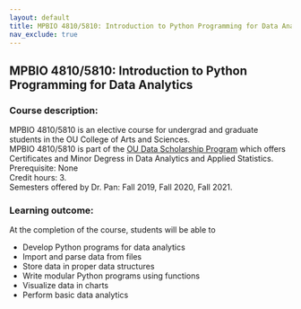 ```yaml
---
layout: default
title: MPBIO 4810/5810: Introduction to Python Programming for Data Analytics
nav_exclude: true
---
```


## MPBIO 4810/5810: Introduction to Python Programming for Data Analytics

### Course description:
MPBIO 4810/5810 is an elective course for undergrad and graduate students in the OU College of Arts and Sciences.  
MPBIO 4810/5810 is part of the [OU Data Scholarship Program](https://www.ou.edu/cas/datascholarship) which offers Certificates and Minor Degress in Data Analytics and Applied Statistics.  
Prerequisite: None    
Credit hours: 3.  
Semesters offered by Dr. Pan: Fall 2019, Fall 2020, Fall 2021.  

### Learning outcome: 
At the completion of the course, students will be able to
-	Develop Python programs for data analytics
-	Import and parse data from files
-	Store data in proper data structures 
-	Write modular Python programs using functions   
-	Visualize data in charts
-	Perform basic data analytics 
